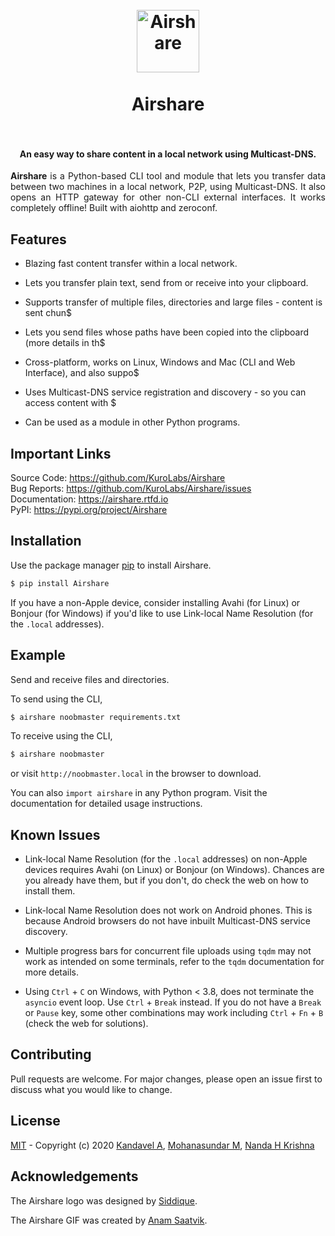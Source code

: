 <h1 align="center">
  <br>
  <img src="https://raw.githubusercontent.com/KuroLabs/Airshare/master/assets/Airshare.svg" alt="Airshare" width="100">
  <br>
  <br>
  <span>Airshare</span>
  <br>
  <br>
</h1>

<h4 align="center">An easy way to share content in a local network using Multicast-DNS.</h4>

<p align="justify"><b>Airshare</b> is a Python-based CLI tool and module that lets you transfer data between two machines in a local network, P2P, using Multicast-DNS. It also opens an HTTP gateway for other non-CLI external interfaces. It works completely offline! Built with aiohttp and zeroconf.</p>

## Features

* Blazing fast content transfer within a local network.

* Lets you transfer plain text, send from or receive into your clipboard.

* Supports transfer of multiple files, directories and large files - content is sent chun$

* Lets you send files whose paths have been copied into the clipboard (more details in th$

* Cross-platform, works on Linux, Windows and Mac (CLI and Web Interface), and also suppo$

* Uses Multicast-DNS service registration and discovery - so you can access content with $

* Can be used as a module in other Python programs.

## Important Links

Source Code: https://github.com/KuroLabs/Airshare <br>
Bug Reports: https://github.com/KuroLabs/Airshare/issues <br>
Documentation: https://airshare.rtfd.io <br>
PyPI: https://pypi.org/project/Airshare <br>

## Installation

Use the package manager [pip](https://pip.pypa.io/en/stable/) to install Airshare.

```bash
$ pip install Airshare
```

If you have a non-Apple device, consider installing Avahi (for Linux) or Bonjour (for Windows) if you'd like to use Link-local Name Resolution (for the `.local` addresses).

## Example

Send and receive files and directories.

To send using the CLI,

```bash
$ airshare noobmaster requirements.txt
```
To receive using the CLI,

```bash
$ airshare noobmaster
```

or visit `http://noobmaster.local` in the browser to download.

You can also `import airshare` in any Python program. Visit the documentation for detailed usage instructions.

## Known Issues

* Link-local Name Resolution (for the `.local` addresses) on non-Apple devices requires Avahi (on Linux) or Bonjour (on Windows). Chances are you already have them, but if you don't, do check the web on how to install them.

* Link-local Name Resolution does not work on Android phones. This is because Android browsers do not have inbuilt Multicast-DNS service discovery.

* Multiple progress bars for concurrent file uploads using `tqdm` may not work as intended on some terminals, refer to the `tqdm` documentation for more details.

* Using `Ctrl` + `C` on Windows, with Python < 3.8, does not terminate the `asyncio` event loop. Use `Ctrl` + `Break` instead. If you do not have a `Break` or `Pause` key, some other combinations may work including `Ctrl` + `Fn` + `B` (check the web for solutions).

## Contributing
Pull requests are welcome. For major changes, please open an issue first to discuss what you would like to change.

## License
[MIT](https://github.com/KuroLabs/Airshare/blob/master/LICENSE.md) - Copyright (c) 2020 [Kandavel A](http://github.com/AK5123), [Mohanasundar M](https://github.com/mohanpierce99), [Nanda H Krishna](https://github.com/nandahkrishna)

## Acknowledgements
The Airshare logo was designed by [Siddique](https://dribbble.com/thesideeq).

The Airshare GIF was created by [Anam Saatvik](https://github.com/kalki7).
